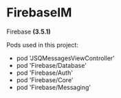 # FirebaseIM
Firebase **(3.5.1)**

Pods used in this project:

* pod 'JSQMessagesViewController'
* pod 'Firebase/Database'
* pod 'Firebase/Auth'
* pod 'Firebase/Core'
* pod 'Firebase/Messaging'
